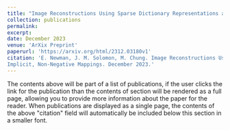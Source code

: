 ```yaml
---
title: "Image Reconstructions Using Sparse Dictionary Representations and Implicit, Non-Negative Mappings"
collection: publications
permalink: 
excerpt: 
date: December 2023
venue: 'ArXix Preprint'
paperurl: 'https://arxiv.org/html/2312.03180v1'
citation: 'E. Newman, J. M. Solomon, M. Chung. Image Reconstructions Using Sparse Dictionary Representations and
Implicit, Non-Negative Mappings. December 2023.'
---
```


The contents above will be part of a list of publications, if the user clicks the link for the publication than the contents of section will be rendered as a full page, allowing you to provide more information about the paper for the reader. When publications are displayed as a single page, the contents of the above "citation" field will automatically be included below this section in a smaller font.
